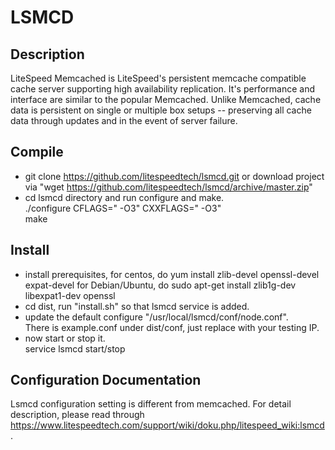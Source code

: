 LSMCD
=======  
Description
--------
LiteSpeed Memcached is LiteSpeed's persistent memcache compatible cache server supporting high availability replication. It's performance and interface are similar to the popular Memcached. Unlike Memcached, cache data is persistent on single or multiple box setups -- preserving all cache data through updates and in the event of server failure.

Compile
--------
- git clone https://github.com/litespeedtech/lsmcd.git or download project via "wget https://github.com/litespeedtech/lsmcd/archive/master.zip"
- cd lsmcd directory and run configure and make.   
  ./configure CFLAGS=" -O3" CXXFLAGS=" -O3"  
  make

Install
--------
- install prerequisites, for centos, do
  yum install zlib-devel openssl-devel expat-devel
  for Debian/Ubuntu, do
  sudo apt-get install zlib1g-dev libexpat1-dev openssl
- cd dist, run "install.sh" so that lsmcd service is added.
- update the default configure "/usr/local/lsmcd/conf/node.conf".  
  There is example.conf under dist/conf, just replace with your testing IP.
- now start or stop it.  
  service lsmcd start/stop

Configuration Documentation
--------
Lsmcd configuration setting is different from memcached. For detail description, please read through https://www.litespeedtech.com/support/wiki/doku.php/litespeed_wiki:lsmcd.

